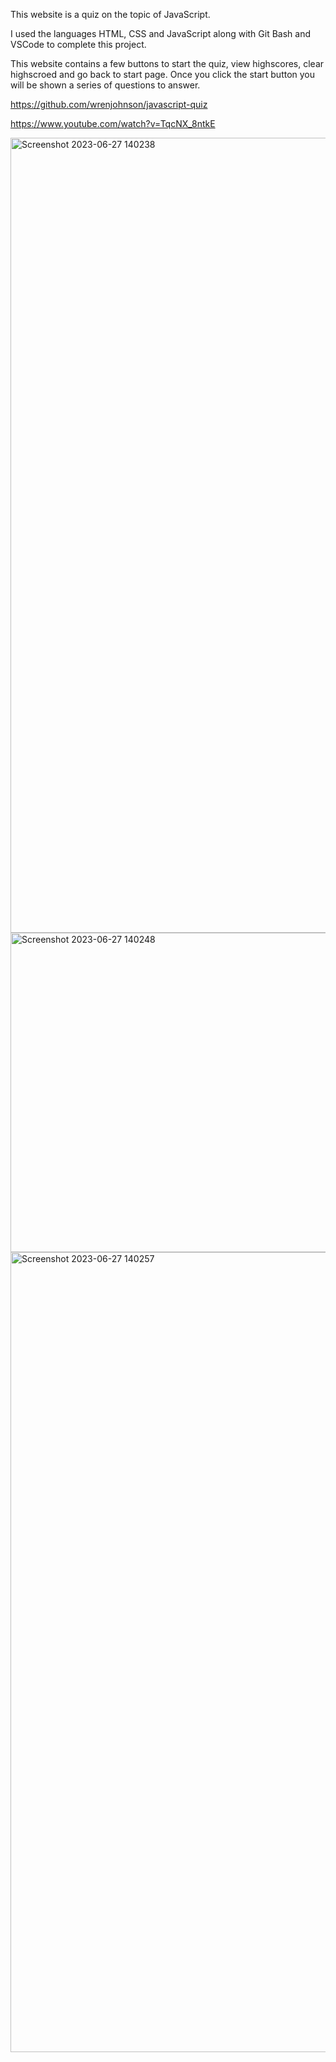 This website is a quiz on the topic of JavaScript.

I used the languages HTML, CSS and JavaScript along with Git Bash and VSCode to complete this project.

This website contains a few buttons to start the quiz, view highscores, clear highscroed and go back to start page. Once you click the start button you will be shown a series of questions to answer.

https://github.com/wrenjohnson/javascript-quiz

https://www.youtube.com/watch?v=TqcNX_8ntkE

<img width="1272" alt="Screenshot 2023-06-27 140238" src="https://github.com/wrenjohnson/javascript-quiz/assets/134176077/d5598b6e-5bf1-4b14-9801-492d03fa8c74">

<img width="511" alt="Screenshot 2023-06-27 140248" src="https://github.com/wrenjohnson/javascript-quiz/assets/134176077/85eba3ef-a74e-48cf-9f79-b9e902755e04">

<img width="1280" alt="Screenshot 2023-06-27 140257" src="https://github.com/wrenjohnson/javascript-quiz/assets/134176077/9faabfd8-a4a4-4a6c-b6a5-ffa5b92a5744">
